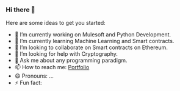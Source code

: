 ### Hi there 👋

Here are some ideas to get you started:

- 🔭 I’m currently working on Mulesoft and Python Development.
- 🌱 I’m currently learning Machine Learning and Smart contracts.
- 👯 I’m looking to collaborate on Smart contracts on Ethereum.
- 🤔 I’m looking for help with Cryptography.
- 💬 Ask me about any programming paradigm.
- 📫 How to reach me: [Portfolio](https://abhi0642.github.io/Portfolio/)
- 😄 Pronouns: ...
- ⚡ Fun fact: 
